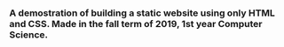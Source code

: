### A demostration of building a static website using only HTML and CSS. Made in the fall term of 2019, 1st year Computer Science.
